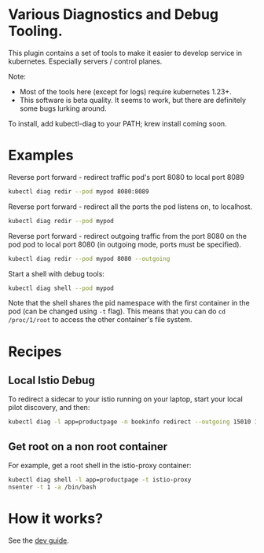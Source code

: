 # Various Diagnostics and Debug Tooling.

This plugin contains a set of tools to make it easier to develop service in kubernetes. Especially servers / control planes.

Note:
- Most of the tools here (except for logs) require kubernetes 1.23+.
- This software is beta quality. It seems to work, but there are definitely some bugs lurking around.

To install, add kubectl-diag to your PATH; krew install coming soon.

# Examples

Reverse port forward - redirect traffic pod's port 8080 to local port 8089

```sh
kubectl diag redir --pod mypod 8080:8089
```

Reverse port forward - redirect all the ports the pod listens on, to localhost.

```sh
kubectl diag redir --pod mypod
```

Reverse port forward - redirect outgoing traffic from the port 8080 on the pod pod to local port 8080 (in outgoing mode, ports must be specified).

```sh
kubectl diag redir --pod mypod 8080 --outgoing
```

Start a shell with debug tools:

```sh
kubectl diag shell --pod mypod
```
Note that the shell shares the pid namespace with the first container in the pod (can be changed using `-t` flag). This means that you can do `cd /proc/1/root` to access the other container's file system.

# Recipes

## Local Istio Debug

To redirect a sidecar to your istio running on your laptop, start your local pilot discovery, and then:

```sh
kubectl diag -l app=productpage -n bookinfo redirect --outgoing 15010 15012 15014
```

## Get root on a non root container

For example, get a root shell in the istio-proxy container:

```sh
kubectl diag shell -l app=productpage -t istio-proxy
nsenter -t 1 -a /bin/bash
```

# How it works?

See the [dev guide](DEVELOPER_GUIDE.md).